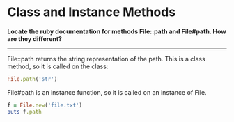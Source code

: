 # Class and Instance Methods

**Locate the ruby documentation for methods File::path and File#path. How are they different?**

---

File::path returns the string representation of the path. This is a class method, so it is called on the class:

```ruby
File.path('str')
```

File#path is an instance function, so it is called on an instance of File.

```ruby
f = File.new('file.txt')
puts f.path
```



